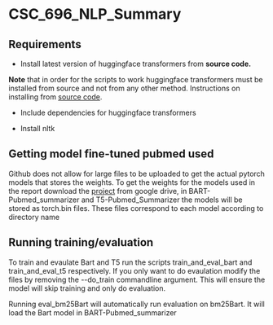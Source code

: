 # CSC_696_NLP_Summary
## Requirements

- Install latest version of huggingface transformers from **source code.**

**Note** that in order for the scripts to work huggingface transformers must be 
installed from source and not from any other method. Instructions on installing 
from [source code](https://huggingface.co/docs/transformers/installation#installing-from-source). 

- Include dependencies for huggingface transformers

- Install nltk
 

## Getting model fine-tuned pubmed used

Github does not allow for large files to be uploaded to get the actual pytorch models that stores the weights. To get the weights for the models used in the report download the [project](https://drive.google.com/file/d/1MKY6KJ6WE2mxsrd24Cr1fUk6CAYtZqbG/view?usp=sharing) from google drive, in BART-Pubmed\_summarizer and T5-Pubmed\_Summarizer the models will be stored as torch.bin files. These files correspond to each model according to directory name


## Running training/evaluation

To train and evaulate Bart and T5 run the scripts train\_and\_eval\_bart and train\_and\_eval\_t5 respectively. If you only want to do evaulation modify the files by removing the --do\_train commandline argument. This will ensure the model will skip training and only do evaluation.

Running eval\_bm25Bart will automatically run evaluation on bm25Bart. It will load the Bart model in BART-Pubmed\_summarizer
